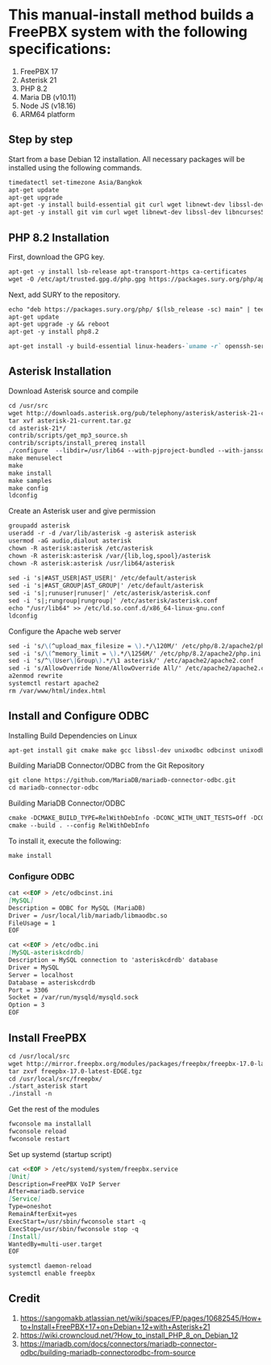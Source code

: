 # This manual-install method builds a FreePBX system with the following specifications:
1. FreePBX 17
2. Asterisk  21
3. PHP 8.2
4. Maria DB (v10.11)
5. Node JS (v18.16)
6. ARM64 platform

## Step by step
Start from a base Debian 12 installation. All necessary packages will be installed using the following commands.
```markdown
timedatectl set-timezone Asia/Bangkok
apt-get update
apt-get upgrade
apt-get -y install build-essential git curl wget libnewt-dev libssl-dev libncurses5-dev subversion libsqlite3-dev libjansson-dev libxml2-dev uuid-dev default-libmysqlclient-dev htop sngrep lame ffmpeg mpg123
apt-get -y install git vim curl wget libnewt-dev libssl-dev libncurses5-dev subversion libsqlite3-dev build-essential libjansson-dev libxml2-dev uuid-dev expect cron libedit*
```
## PHP 8.2 Installation
First, download the GPG key.
```markdown
apt-get -y install lsb-release apt-transport-https ca-certificates 
wget -O /etc/apt/trusted.gpg.d/php.gpg https://packages.sury.org/php/apt.gpg
```
Next, add SURY to the repository.
```markdown
echo "deb https://packages.sury.org/php/ $(lsb_release -sc) main" | tee /etc/apt/sources.list.d/php.list
apt-get update
apt-get upgrade -y && reboot
apt-get -y install php8.2
```
```markdown
apt-get install -y build-essential linux-headers-`uname -r` openssh-server apache2 mariadb-server mariadb-client bison flex php8.2 php8.2-curl php8.2-cli php8.2-common php8.2-mysql php8.2-gd php8.2-mbstring  php8.2-intl php8.2-xml php-pear curl sox libncurses5-dev libssl-dev mpg123 libxml2-dev libnewt-dev sqlite3  libsqlite3-dev pkg-config automake libtool autoconf git unixodbc-dev uuid uuid-dev libasound2-dev libogg-dev libvorbis-dev libicu-dev libcurl4-openssl-dev odbc-mariadb libical-dev libneon27-dev libsrtp2-dev  libspandsp-dev sudo subversion libtool-bin python-dev-is-python3 unixodbc vim wget libjansson-dev software-properties-common nodejs npm ipset iptables fail2ban php-soap
```
## Asterisk Installation
Download Asterisk source and compile
```markdown
cd /usr/src
wget http://downloads.asterisk.org/pub/telephony/asterisk/asterisk-21-current.tar.gz
tar xvf asterisk-21-current.tar.gz
cd asterisk-21*/
contrib/scripts/get_mp3_source.sh
contrib/scripts/install_prereq install
./configure  --libdir=/usr/lib64 --with-pjproject-bundled --with-jansson-bundled
make menuselect
make
make install
make samples
make config
ldconfig
```
Create an Asterisk user and give permission
```markdown
groupadd asterisk
useradd -r -d /var/lib/asterisk -g asterisk asterisk
usermod -aG audio,dialout asterisk
chown -R asterisk:asterisk /etc/asterisk
chown -R asterisk:asterisk /var/{lib,log,spool}/asterisk
chown -R asterisk:asterisk /usr/lib64/asterisk
   
sed -i 's|#AST_USER|AST_USER|' /etc/default/asterisk
sed -i 's|#AST_GROUP|AST_GROUP|' /etc/default/asterisk
sed -i 's|;runuser|runuser|' /etc/asterisk/asterisk.conf
sed -i 's|;rungroup|rungroup|' /etc/asterisk/asterisk.conf
echo "/usr/lib64" >> /etc/ld.so.conf.d/x86_64-linux-gnu.conf
ldconfig
```
Configure the Apache web server
```markdown
sed -i 's/\(^upload_max_filesize = \).*/\120M/' /etc/php/8.2/apache2/php.ini
sed -i 's/\(^memory_limit = \).*/\1256M/' /etc/php/8.2/apache2/php.ini
sed -i 's/^\(User\|Group\).*/\1 asterisk/' /etc/apache2/apache2.conf
sed -i 's/AllowOverride None/AllowOverride All/' /etc/apache2/apache2.conf
a2enmod rewrite
systemctl restart apache2
rm /var/www/html/index.html
```
## Install and Configure ODBC
Installing Build Dependencies on Linux
```markdown
apt-get install git cmake make gcc libssl-dev unixodbc odbcinst unixodbc-dev
```
Building MariaDB Connector/ODBC from the Git Repository
```markdown
git clone https://github.com/MariaDB/mariadb-connector-odbc.git
cd mariadb-connector-odbc
```
Building MariaDB Connector/ODBC
```markdown
cmake -DCMAKE_BUILD_TYPE=RelWithDebInfo -DCONC_WITH_UNIT_TESTS=Off -DCONC_WITH_MSI=OFF -DCMAKE_INSTALL_PREFIX=/usr/local .
cmake --build . --config RelWithDebInfo
```
To install it, execute the following:
```markdown
make install
```
### Configure ODBC
```markdown
cat <<EOF > /etc/odbcinst.ini
[MySQL]
Description = ODBC for MySQL (MariaDB)
Driver = /usr/local/lib/mariadb/libmaodbc.so
FileUsage = 1
EOF
```
```markdown
cat <<EOF > /etc/odbc.ini
[MySQL-asteriskcdrdb]
Description = MySQL connection to 'asteriskcdrdb' database
Driver = MySQL
Server = localhost
Database = asteriskcdrdb
Port = 3306
Socket = /var/run/mysqld/mysqld.sock
Option = 3
EOF
```
## Install FreePBX
```markdown
cd /usr/local/src
wget http://mirror.freepbx.org/modules/packages/freepbx/freepbx-17.0-latest-EDGE.tgz
tar zxvf freepbx-17.0-latest-EDGE.tgz
cd /usr/local/src/freepbx/
./start_asterisk start
./install -n
```
Get the rest of the modules
```markdown
fwconsole ma installall
fwconsole reload
fwconsole restart
```
Set up systemd (startup script)
```markdown
cat <<EOF > /etc/systemd/system/freepbx.service
[Unit]
Description=FreePBX VoIP Server
After=mariadb.service
[Service]
Type=oneshot
RemainAfterExit=yes
ExecStart=/usr/sbin/fwconsole start -q
ExecStop=/usr/sbin/fwconsole stop -q
[Install]
WantedBy=multi-user.target
EOF
```
```markdown
systemctl daemon-reload
systemctl enable freepbx
```
## Credit
1. https://sangomakb.atlassian.net/wiki/spaces/FP/pages/10682545/How+to+Install+FreePBX+17+on+Debian+12+with+Asterisk+21
2. https://wiki.crowncloud.net/?How_to_install_PHP_8_on_Debian_12
3. https://mariadb.com/docs/connectors/mariadb-connector-odbc/building-mariadb-connectorodbc-from-source
